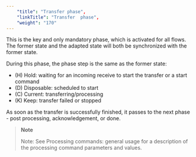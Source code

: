 ```yaml
---
    "title": "Transfer phase",
    "linkTitle": "Transfer  phase",
    "weight": "170"
---
```

This is the key and only mandatory phase, which is activated for all flows. The former state and the adapted state will both be synchronized with the former state.

During this phase, the phase step is the same as the former state:

- (H) Hold: waiting for an incoming receive to start the transfer or a start command
- (D) Disposable: scheduled to start
- (C) Current: transferring/processing
- (K) Keep: transfer failed or stopped

As soon as the transfer is successfully finished, it passes to the next phase - post processing, acknowledgement, or done.

> **Note**
>
> Note: See Processing commands: general usage for a description of the processing command parameters and values.
